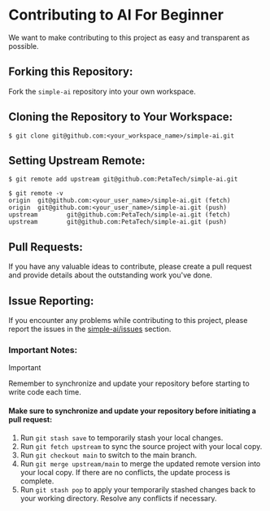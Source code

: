 # Contributing to AI For Beginner

We want to make contributing to this project as easy and transparent as possible.

## Forking this Repository:

Fork the `simple-ai` repository into your own workspace.

## Cloning the Repository to Your Workspace:

```shell
$ git clone git@github.com:<your_workspace_name>/simple-ai.git
```

## Setting Upstream Remote:
```shell=
$ git remote add upstream git@github.com:PetaTech/simple-ai.git

$ git remote -v
origin  git@github.com:<your_user_name>/simple-ai.git (fetch)
origin  git@github.com:<your_user_name>/simple-ai.git (push)
upstream        git@github.com:PetaTech/simple-ai.git (fetch)
upstream        git@github.com:PetaTech/simple-ai.git (push)
```
## Pull Requests:
If you have any valuable ideas to contribute, please create a pull request and provide details about the outstanding work you've done.

## Issue Reporting:
If you encounter any problems while contributing to this project, please report the issues in the [simple-ai/issues](https://github.com/PetaTech/simple-ai/issues) section.

### Important Notes:
> [!IMPORTANT]  
> Remember to synchronize and update your repository before starting to write code each time.
> #### Make sure to synchronize and update your repository before initiating a pull request:
> 1. Run `git stash save` to temporarily stash your local changes.
> 2. Run `git fetch upstream` to sync the source project with your local copy.
> 3. Run `git checkout main` to switch to the main branch.
> 4. Run `git merge upstream/main` to merge the updated remote version into your local copy. If there are no conflicts, the update process is complete.
> 5. Run `git stash pop` to apply your temporarily stashed changes back to your working directory. Resolve any conflicts if necessary.
